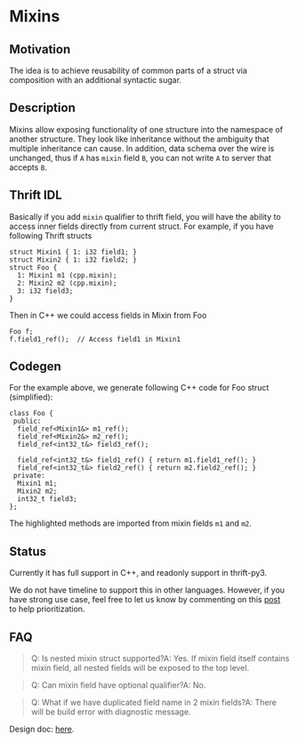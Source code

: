 # Mixins

<!-- https://www.internalfb.com/intern/wiki/Thrift/Thrift_Guide/IDL/Mixins/?noredirect -->

## Motivation

The idea is to achieve reusability of common parts of a struct via composition with an additional syntactic sugar.

## Description

Mixins allow exposing functionality of one structure into the namespace of another structure. They look like inheritance without the ambiguity that multiple inheritance can cause. In addition, data schema over the wire is unchanged, thus if `A` has `mixin` field `B`, you can not write `A` to server that accepts `B`.

## Thrift IDL

Basically if you add `mixin` qualifier to thrift field, you will have the ability to access inner fields directly from current struct. For example, if you have following Thrift structs

```
struct Mixin1 { 1: i32 field1; }
struct Mixin2 { 1: i32 field2; }
struct Foo {
  1: Mixin1 m1 (cpp.mixin);
  2: Mixin2 m2 (cpp.mixin);
  3: i32 field3;
}
```
Then in C++ we could access fields in Mixin from Foo

```
Foo f;
f.field1_ref();  // Access field1 in Mixin1
```
## Codegen

For the example above, we generate following C++ code for Foo struct (simplified):

```
class Foo {
 public:
  field_ref<Mixin1&> m1_ref();
  field_ref<Mixin2&> m2_ref();
  field_ref<int32_t&> field3_ref();

  field_ref<int32_t&> field1_ref() { return m1.field1_ref(); }
  field_ref<int32_t&> field2_ref() { return m2.field2_ref(); }
 private:
  Mixin1 m1;
  Mixin2 m2;
  int32_t field3;
};
```
The highlighted methods are imported from mixin fields `m1` and `m2`.

## Status

Currently it has full support in C++, and readonly support in thrift-py3.

We do not have timeline to support this in other languages. However, if you have strong use case, feel free to let us know by commenting on this [post](https://fb.workplace.com/groups/1730279463893632/permalink/2608655872722649/) to help prioritization.

## FAQ

> Q: Is nested mixin struct supported?A: Yes. If mixin field itself contains mixin field, all nested fields will be exposed to the top level.

> Q: Can mixin field have optional qualifier?A: No.

> Q: What if we have duplicated field name in 2 mixin fields?A: There will be build error with diagnostic message.

Design doc: [here](https://fb.quip.com/Q0QmAQPtJadN).
